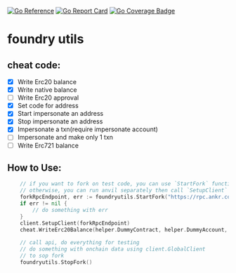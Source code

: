 [![Go Reference](https://pkg.go.dev/badge/github.com/Haupc/foundryutils.svg)](https://pkg.go.dev/github.com/Haupc/foundryutils)
[![Go Report Card](https://goreportcard.com/badge/github.com/haupc/foundryutils)](https://goreportcard.com/report/github.com/haupc/foundryutils)
[![Go Coverage Badge](https://raw.githubusercontent.com/Haupc/foundryutils/badges/.badges/master/coverage.svg)](https://raw.githubusercontent.com/Haupc/foundryutils/badges/.badges/master/coverage.svg)
# foundry utils

## cheat code:

- [x] Write Erc20 balance
- [x] Write native balance
- [ ] Write Erc20 approval
- [x] Set code for address
- [x] Start impersonate an address
- [x] Stop impersonate an address
- [x] Impersonate a txn(require impersonate account)
- [ ] Impersonate and make only 1 txn
- [ ] Write Erc721 balance

## How to Use:
```go
    // if you want to fork on test code, you can use `StartFork` function
    // otherwise, you can run anvil separately then call `SetupClient`
    forkRpcEndpoint, err := foundryutils.StartFork("https://rpc.ankr.com/eth", foundryutils.ForkOpts{})
    if err != nil {
        // do something with err
    }
    client.SetupClient(forkRpcEndpoint)
    cheat.WriteErc20Balance(helper.DummyContract, helper.DummyAccount, big.NewInt(1234567890123))
    
    // call api, do everything for testing
    // do something with onchain data using client.GlobalClient
    // to sop fork
    foundryutils.StopFork()
```